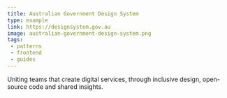```yaml
---
title: Australian Government Design System
type: example
link: https://designsystem.gov.au
image: australian-government-design-system.png
tags:
 - patterns
 - frontend
 - guides
---
```


Uniting teams that create digital services, through inclusive design, open-source code and shared insights.

